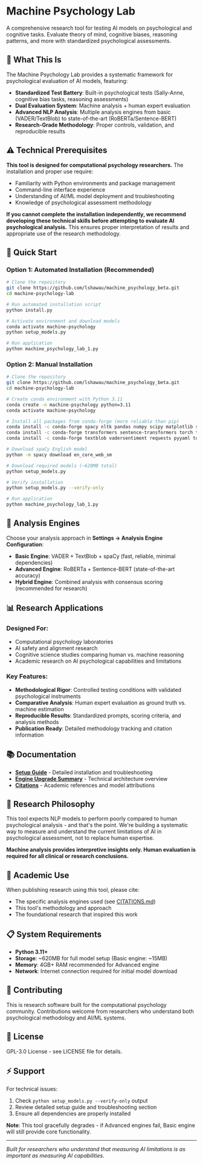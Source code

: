# Machine Psychology Lab

A comprehensive research tool for testing AI models on psychological and cognitive tasks. Evaluate theory of mind, cognitive biases, reasoning patterns, and more with standardized psychological assessments.

## 🧠 What This Is

The Machine Psychology Lab provides a systematic framework for psychological evaluation of AI models, featuring:

- **Standardized Test Battery**: Built-in psychological tests (Sally-Anne, cognitive bias tasks, reasoning assessments)
- **Dual Evaluation System**: Machine analysis + human expert evaluation
- **Advanced NLP Analysis**: Multiple analysis engines from basic (VADER/TextBlob) to state-of-the-art (RoBERTa/Sentence-BERT)
- **Research-Grade Methodology**: Proper controls, validation, and reproducible results

## ⚠️ Technical Prerequisites

**This tool is designed for computational psychology researchers.** The installation and proper use require:

- Familiarity with Python environments and package management
- Command-line interface experience
- Understanding of AI/ML model deployment and troubleshooting
- Knowledge of psychological assessment methodology

**If you cannot complete the installation independently, we recommend developing these technical skills before attempting to evaluate AI psychological analysis.** This ensures proper interpretation of results and appropriate use of the research methodology.

## 🚀 Quick Start

### Option 1: Automated Installation (Recommended)
```bash
# Clone the repository
git clone https://github.com/lshawau/machine_psychology_beta.git
cd machine-psychology-lab

# Run automated installation script
python install.py

# Activate environment and download models
conda activate machine-psychology
python setup_models.py

# Run application
python machine_psychology_lab_1.py
```

### Option 2: Manual Installation
```bash
# Clone the repository
git clone https://github.com/lshawau/machine_psychology_beta.git
cd machine-psychology-lab

# Create conda environment with Python 3.11
conda create -n machine-psychology python=3.11
conda activate machine-psychology

# Install all packages from conda-forge (more reliable than pip)
conda install -c conda-forge spacy nltk pandas numpy scipy matplotlib scikit-learn
conda install -c conda-forge transformers sentence-transformers torch torchvision torchaudio
conda install -c conda-forge textblob vadersentiment requests pyyaml tqdm

# Download spaCy English model
python -m spacy download en_core_web_sm

# Download required models (~620MB total)
python setup_models.py

# Verify installation
python setup_models.py --verify-only

# Run application
python machine_psychology_lab_1.py
```

## 🔧 Analysis Engines

Choose your analysis approach in **Settings → Analysis Engine Configuration**:

- **Basic Engine**: VADER + TextBlob + spaCy (fast, reliable, minimal dependencies)
- **Advanced Engine**: RoBERTa + Sentence-BERT (state-of-the-art accuracy)
- **Hybrid Engine**: Combined analysis with consensus scoring (recommended for research)

## 📊 Research Applications

### Designed For:
- Computational psychology laboratories
- AI safety and alignment research
- Cognitive science studies comparing human vs. machine reasoning
- Academic research on AI psychological capabilities and limitations

### Key Features:
- **Methodological Rigor**: Controlled testing conditions with validated psychological instruments
- **Comparative Analysis**: Human expert evaluation as ground truth vs. machine estimation
- **Reproducible Results**: Standardized prompts, scoring criteria, and analysis methods
- **Publication Ready**: Detailed methodology tracking and citation information

## 📚 Documentation

- **[Setup Guide](SETUP_GUIDE.md)** - Detailed installation and troubleshooting
- **[Engine Upgrade Summary](ENGINE_UPGRADE_SUMMARY.md)** - Technical architecture overview
- **[Citations](CITATIONS.md)** - Academic references and model attributions

## 🎯 Research Philosophy

This tool expects NLP models to perform poorly compared to human psychological analysis - and that's the point. We're building a systematic way to measure and understand the current limitations of AI in psychological assessment, not to replace human expertise.

**Machine analysis provides interpretive insights only. Human evaluation is required for all clinical or research conclusions.**

## 🔬 Academic Use

When publishing research using this tool, please cite:
- The specific analysis engines used (see [CITATIONS.md](CITATIONS.md))
- This tool's methodology and approach
- The foundational research that inspired this work

## 📋 System Requirements

- **Python 3.11+**
- **Storage**: ~620MB for full model setup (Basic engine: ~15MB)
- **Memory**: 4GB+ RAM recommended for Advanced engine
- **Network**: Internet connection required for initial model download

## 🤝 Contributing

This is research software built for the computational psychology community. Contributions welcome from researchers who understand both psychological methodology and AI/ML systems.

## 📄 License

GPL-3.0 License - see LICENSE file for details.

## ⚡ Support

For technical issues:
1. Check `python setup_models.py --verify-only` output
2. Review detailed setup guide and troubleshooting section
3. Ensure all dependencies are properly installed

**Note**: This tool gracefully degrades - if Advanced engines fail, Basic engine will still provide core functionality.

---

*Built for researchers who understand that measuring AI limitations is as important as measuring AI capabilities.*

